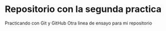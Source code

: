 # Repositorio con la segunda practica

Practicando con Git y GitHub
Otra linea de ensayo para mi repositorio
